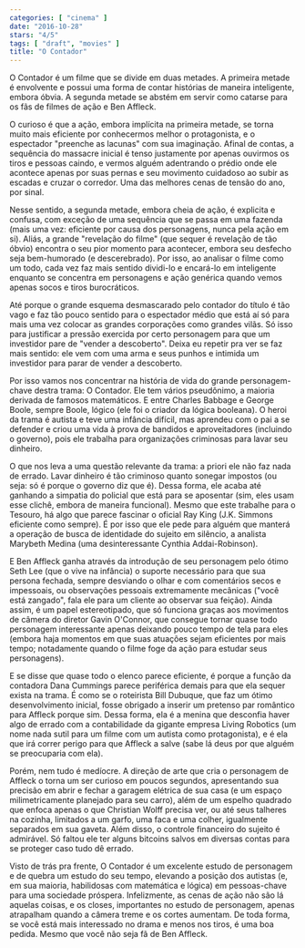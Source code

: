 ```yaml
---
categories: [ "cinema" ]
date: "2016-10-28"
stars: "4/5"
tags: [ "draft", "movies" ]
title: "O Contador"
---
```

O Contador é um filme que se divide em duas metades. A primeira metade é
envolvente e possui uma forma de contar histórias de maneira inteligente,
embora óbvia. A segunda metade se abstém em servir como catarse para
os fãs de filmes de ação e Ben Affleck.

O curioso é que a ação, embora implícita na primeira metade, se torna
muito mais eficiente por conhecermos melhor o protagonista, e o espectador
"preenche as lacunas" com sua imaginação. Afinal de contas, a sequência
do massacre inicial é tenso justamente por apenas ouvirmos os tiros e
pessoas caindo, e vermos alguém adentrando o prédio onde ele acontece
apenas por suas pernas e seu movimento cuidadoso ao subir as escadas e
cruzar o corredor. Uma das melhores cenas de tensão do ano, por sinal.

Nesse sentido, a segunda metade, embora cheia de ação, é explicita
e confusa, com exceção de uma sequência que se passa em uma fazenda
(mais uma vez: eficiente por causa dos personagens, nunca pela ação em
si). Aliás, a grande "revelação do filme" (que sequer é revelação
de tão óbvio) encontra o seu pior momento para acontecer, embora seu
desfecho seja bem-humorado (e descerebrado). Por isso, ao analisar o
filme como um todo, cada vez faz mais sentido dividi-lo e encará-lo
em inteligente enquanto se concentra em personagens e ação genérica
quando vemos apenas socos e tiros burocráticos.

Até porque o grande esquema desmascarado pelo contador do título é
tão vago e faz tão pouco sentido para o espectador médio que está
aí só para mais uma vez colocar as grandes corporações como grandes
vilãs. Só isso para justificar a pressão exercida por certo personagem
para que um investidor pare de "vender a descoberto". Deixa eu repetir
pra ver se faz mais sentido: ele vem com uma arma e seus punhos e intimida
um investidor para parar de vender a descoberto.

Por isso vamos nos concentrar na história de vida do grande
personagem-chave destra trama: O Contador. Ele tem vários pseudônimo, a
maioria derivada de famosos matemáticos. E entre Charles Babbage e George
Boole, sempre Boole, lógico (ele foi o criador da lógica booleana). O
heroi da trama é autista e teve uma infância difícil, mas aprendeu com
o pai a se defender e criou uma vida à prova de bandidos e aproveitadores
(incluindo o governo), pois ele trabalha para organizações criminosas
para lavar seu dinheiro.

O que nos leva a uma questão relevante da trama: a priori ele não faz
nada de errado. Lavar dinheiro é tão criminoso quanto sonegar impostos
(ou seja: só é porque o governo diz que é). Dessa forma, ele acaba
até ganhando a simpatia do policial que está para se aposentar (sim,
eles usam esse clichê, embora de maneira funcional). Mesmo que este
trabalhe para o Tesouro, há algo que parece fascinar o oficial Ray King
(J.K. Simmons eficiente como sempre). É por isso que ele pede para
alguém que manterá a operação de busca de identidade do sujeito
em silêncio, a analista Marybeth Medina (uma desinteressante Cynthia
Addai-Robinson).

E Ben Affleck ganha através da introdução de seu personagem pelo
ótimo Seth Lee (que o vive na infância) o suporte necessário para que
sua persona fechada, sempre desviando o olhar e com comentários secos
e impessoais, ou observações pessoais extremamente mecânicas ("você
está zangado", fala ele para um cliente ao observar sua feição). Ainda
assim, é um papel estereotipado, que só funciona graças aos movimentos
de câmera do diretor Gavin O'Connor, que consegue tornar quase todo
personagem interessante apenas deixando pouco tempo de tela para eles
(embora haja momentos em que suas atuações sejam eficientes por mais
tempo; notadamente quando o filme foge da ação para estudar seus
personagens).

E se disse que quase todo o elenco parece eficiente, é porque a
função da contadora Dana Cummings parece periférica demais para que
ela sequer exista na trama. É como se o roteirista Bill Dubuque, que faz
um ótimo desenvolvimento inicial, fosse obrigado a inserir um pretenso
par romântico para Affleck porque sim. Dessa forma, ela é a menina que
desconfia haver algo de errado com a contabilidade da gigante empresa
Living Robotics (um nome nada sutil para um filme com um autista como
protagonista), e é ela que irá correr perigo para que Affleck a salve
(sabe lá deus por que alguém se preocuparia com ela).

Porém, nem tudo é medíocre. A direção de arte que cria o personagem
de Affleck o torna um ser curioso em poucos segundos, apresentando
sua precisão em abrir e fechar a garagem elétrica de sua casa (e um
espaço milimetricamente planejado para seu carro), além de um espelho
quadrado que enfoca apenas o que Christian Wolff precisa ver, ou até
seus talheres na cozinha, limitados a um garfo, uma faca e uma colher,
igualmente separados em sua gaveta. Além disso, o controle financeiro
do sujeito é admirável. Só faltou ele ter alguns bitcoins salvos em
diversas contas para se proteger caso tudo dê errado.

Visto de trás pra frente, O Contador é um excelente estudo de personagem
e de quebra um estudo do seu tempo, elevando a posição dos autistas (e,
em sua maioria, habilidosas com matemática e lógica) em pessoas-chave
para uma sociedade próspera. Infelizmente, as cenas de ação não são
lá aquelas coisas, e os closes, importantes no estudo de personagem,
apenas atrapalham quando a câmera treme e os cortes aumentam. De toda
forma, se você está mais interessado no drama e menos nos tiros,
é uma boa pedida. Mesmo que você não seja fã de Ben Affleck.
